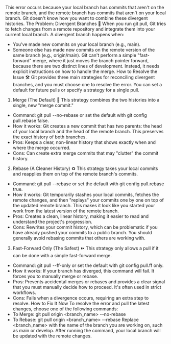 This error occurs because your local branch has commits that aren't on the remote branch, and the remote branch has commits that aren't on your local branch. Git doesn't know how you want to combine these divergent histories.
The Problem: Divergent Branches 🌿
When you run git pull, Git tries to fetch changes from a remote repository and integrate them into your current local branch. A divergent branch happens when:
 * You've made new commits on your local branch (e.g., main).
 * Someone else has made new commits on the remote version of the same branch (e.g., origin/main).
Git can't perform a simple "fast-forward" merge, where it just moves the branch pointer forward, because there are two distinct lines of development. Instead, it needs explicit instructions on how to handle the merge.
How to Resolve the Issue 🛠️
Git provides three main strategies for reconciling divergent branches, and you must choose one to resolve the error. You can set a default for future pulls or specify a strategy for a single pull.
1. Merge (The Default) 🤝
This strategy combines the two histories into a single, new "merge commit."
 * Command: git pull --no-rebase or set the default with git config pull.rebase false.
 * How it works: Git creates a new commit that has two parents: the head of your local branch and the head of the remote branch. This preserves the exact history of both branches.
 * Pros: Keeps a clear, non-linear history that shows exactly when and where the merge occurred.
 * Cons: Can create extra merge commits that may "clutter" the commit history.
2. Rebase (A Cleaner History) ♻️
This strategy takes your local commits and reapplies them on top of the remote branch's commits.
 * Command: git pull --rebase or set the default with git config pull.rebase true.
 * How it works: Git temporarily stashes your local commits, fetches the remote changes, and then "replays" your commits one by one on top of the updated remote branch. This makes it look like you started your work from the latest version of the remote branch.
 * Pros: Creates a clean, linear history, making it easier to read and understand the project's progression.
 * Cons: Rewrites your commit history, which can be problematic if you have already pushed your commits to a public branch. You should generally avoid rebasing commits that others are working with.
3. Fast-Forward Only (The Safest) ⏩
This strategy only allows a pull if it can be done with a simple fast-forward merge.
 * Command: git pull --ff-only or set the default with git config pull.ff only.
 * How it works: If your branch has diverged, this command will fail. It forces you to manually merge or rebase.
 * Pros: Prevents accidental merges or rebases and provides a clear signal that you must manually decide how to proceed. It's often used in strict workflows.
 * Cons: Fails when a divergence occurs, requiring an extra step to resolve.
How to Fix It Now
To resolve the error and pull the latest changes, choose one of the following commands:
 * To Merge: git pull origin <branch_name> --no-rebase
 * To Rebase: git pull origin <branch_name> --rebase
Replace <branch_name> with the name of the branch you are working on, such as main or develop. After running the command, your local branch will be updated with the remote changes.
